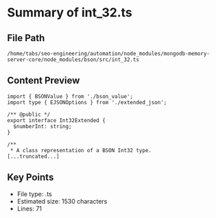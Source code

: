# Summary of int_32.ts
  
## File Path
`/home/tabs/seo-engineering/automation/node_modules/mongodb-memory-server-core/node_modules/bson/src/int_32.ts`

## Content Preview
```
import { BSONValue } from './bson_value';
import type { EJSONOptions } from './extended_json';

/** @public */
export interface Int32Extended {
  $numberInt: string;
}

/**
 * A class representation of a BSON Int32 type.
[...truncated...]
```

## Key Points
- File type: .ts
- Estimated size: 1530 characters
- Lines: 71
